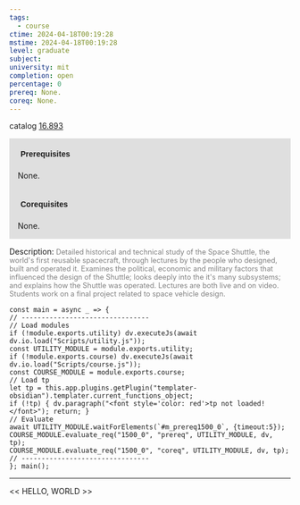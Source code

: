 ```yaml
---
tags:
  - course
ctime: 2024-04-18T00:19:28
mstime: 2024-04-18T00:19:28
level: graduate
subject: 
university: mit
completion: open
percentage: 0
prereq: None.
coreq: None.
---
```


catalog [16.893](http://student.mit.edu/catalog/m16b.html#16.893)

<span style="display: block; padding: 15px; background-color: rgb(100, 100, 100, 0.2);"><font id="m_prereq1500_0" style="display: block; font-family: Arial, sans-serif; font-weight: bold; padding: 5px">Prerequisites</font><br><span id="prereq1500_0">None.</span></span>
<span style="display: block; padding: 15px; background-color: rgb(100, 100, 100, 0.2);"><font id="m_coreq1500_0" style="display: block; font-family: Arial, sans-serif; font-weight: bold; padding: 5px">Corequisites</font><br><span id="coreq1500_0">None.</span></span>

<font style="">Description:</font>
<font style="color: grey; font-size: 0.8rem;">Detailed historical and technical study of the Space Shuttle, the world's first reusable spacecraft, through lectures by the people who designed, built and operated it. Examines the political, economic and military factors that influenced the design of the Shuttle; looks deeply into the it's many subsystems; and explains how the Shuttle was operated. Lectures are both live and on video. Students work on a final project related to space vehicle design.</font>

```dataviewjs
const main = async _ => {
// --------------------------------
// Load modules
if (!module.exports.utility) dv.executeJs(await dv.io.load("Scripts/utility.js"));
const UTILITY_MODULE = module.exports.utility;
if (!module.exports.course) dv.executeJs(await dv.io.load("Scripts/course.js"));
const COURSE_MODULE = module.exports.course;
// Load tp
let tp = this.app.plugins.getPlugin("templater-obsidian").templater.current_functions_object;
if (!tp) { dv.paragraph("<font style='color: red'>tp not loaded!</font>"); return; }
// Evaluate
await UTILITY_MODULE.waitForElements(`#m_prereq1500_0`, {timeout:5});
COURSE_MODULE.evaluate_req("1500_0", "prereq", UTILITY_MODULE, dv, tp);
COURSE_MODULE.evaluate_req("1500_0", "coreq", UTILITY_MODULE, dv, tp);
// --------------------------------
}; main();
```

---

<< HELLO, WORLD >>
